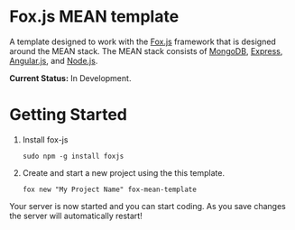 # Fox.js MEAN template

A template designed to work with the [Fox.js](https://github.com/ssmereka/fox-js) framework that is designed around the MEAN stack.  The MEAN stack consists of [MongoDB](https://www.mongodb.org/), [Express](http://expressjs.com/), [Angular.js](http://angularjs.org/), and [Node.js](http://nodejs.org/).

**Current Status:** In Development.

# Getting Started

1. Install fox-js

    `sudo npm -g install foxjs`

2. Create and start a new project using the this template.

   `fox new "My Project Name" fox-mean-template`

Your server is now started and you can start coding.  As you save changes the server will automatically restart!